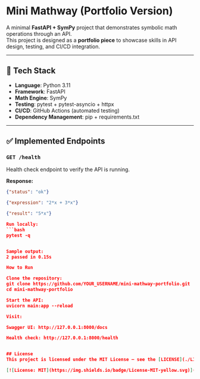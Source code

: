 # Mini Mathway (Portfolio Version)

A minimal **FastAPI + SymPy** project that demonstrates symbolic math operations through an API.  
This project is designed as a **portfolio piece** to showcase skills in API design, testing, and CI/CD integration.

---

## 🚀 Tech Stack
- **Language**: Python 3.11  
- **Framework**: FastAPI  
- **Math Engine**: SymPy  
- **Testing**: pytest + pytest-asyncio + httpx  
- **CI/CD**: GitHub Actions (automated testing)  
- **Dependency Management**: pip + requirements.txt  

---

## ✅ Implemented Endpoints

### `GET /health`
Health check endpoint to verify the API is running.  

**Response:**
```json
{"status": "ok"}

{"expression": "2*x + 3*x"}

{"result": "5*x"}

Run locally:
```bash
pytest -q


Sample output:
2 passed in 0.15s

How to Run

Clone the repository:
git clone https://github.com/YOUR_USERNAME/mini-mathway-portfolio.git
cd mini-mathway-portfolio

Start the API:
uvicorn main:app --reload

Visit:

Swagger UI: http://127.0.0.1:8000/docs

Health check: http://127.0.0.1:8000/health


## License
This project is licensed under the MIT License – see the [LICENSE](./LICENSE) file for details.

[![License: MIT](https://img.shields.io/badge/License-MIT-yellow.svg)](./LICENSE)

